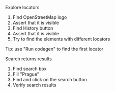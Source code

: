 Explore locators
1. Find OpenStreetMap logo
2. Assert that it is visible
3. Find History button
4. Assert that it is visible
5. Try to find the elements with different locators

Tip: use "Run codegen" to find the first locator

Search returns results
1. Find search box
2. Fill "Prague"
3. Find and click on the search button
4. Verify search results
